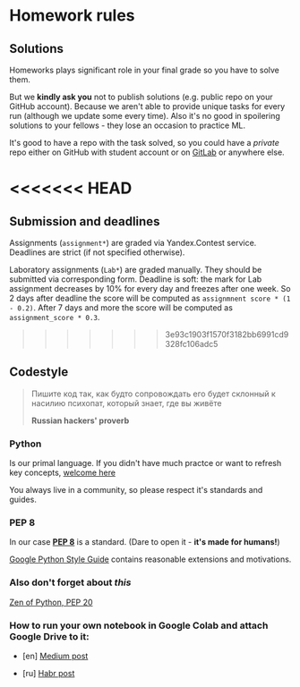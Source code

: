 # Homework rules

## Solutions

Homeworks plays significant role in your final grade so you have to solve them.

But we **kindly ask you** not to publish solutions (e.g. public repo on your GitHub account).
Because we aren't able to provide unique tasks for every run (although we update some every time).
Also it's no good in spoilering solutions to your fellows - they lose an occasion to practice ML.

It's good to have a repo with the task solved, so you could have a *private* repo either on GitHub with student account or on [GitLab](https://gitlab.com/) or anywhere else.

<<<<<<< HEAD
=======
## Submission and deadlines
Assignments (`assignment*`) are graded via Yandex.Contest service. Deadlines are strict (if not specified otherwise).

Laboratory assignments (`Lab*`) are graded manually. They should be submitted via corresponding form. Deadline is soft: the mark for Lab assignment decreases by 10% for every day and freezes after one week. So 2 days after deadline the score will be computed as `assignmnent score * (1 - 0.2)`. After 7 days and more the score will be computed as `assignment_score * 0.3`.

>>>>>>> 3e93c1903f1570f3182bb6991cd9328fc106adc5
## Codestyle

> Пишите код так, как будто сопровождать его будет склонный к насилию психопат, который знает, где вы живёте
> 
> **Russian hackers' proverb**

### Python

Is our primal language. If you didn't have much practce or want to refresh key concepts, [welcome here](https://pythontutor.ru/)

You always live in a community, so please respect it's standards and guides.

### PEP 8
In our case [__PEP 8__](https://www.python.org/dev/peps/pep-0008/) is a standard. (Dare to open it - __it's made for humans!__)

[Google Python Style Guide](https://google.github.io/styleguide/pyguide.html) contains reasonable extensions and motivations.

### Also don't forget about _this_
[Zen of Python, PEP 20](https://www.python.org/dev/peps/pep-0020/)

### How to run your own notebook in Google Colab and attach Google Drive to it:
* [en] [Medium post](https://towardsdatascience.com/downloading-datasets-into-google-drive-via-google-colab-bcb1b30b0166)

* [ru] [Habr post](https://habr.com/ru/post/348058/)